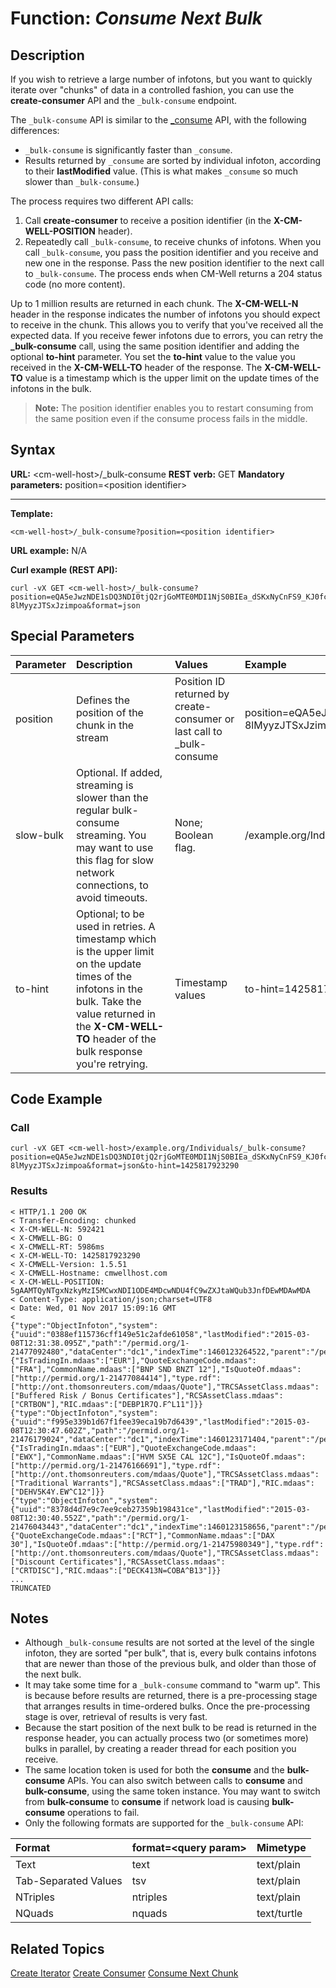 # Function: *Consume Next Bulk* #

## Description ##
If you wish to retrieve a large number of infotons, but you want to quickly iterate over "chunks" of data in a controlled fashion, you can use the **create-consumer** API and the `_bulk-consume` endpoint. 

The `_bulk-consume` API is similar to the [_consume](API.Stream.ConsumeNextChunk.md) API, with the following differences:

* `_bulk-consume` is significantly faster than `_consume`.
* Results returned by `_consume` are sorted by individual infoton, according to their **lastModified** value. (This is what makes `_consume` so much slower than `_bulk-consume`.)

The process requires two different API calls:
1. Call **create-consumer** to receive a position identifier (in the **X-CM-WELL-POSITION** header).
2. Repeatedly call `_bulk-consume`, to receive chunks of infotons. When you call `_bulk-consume`, you pass the position identifier and you receive and new one in the response. Pass the new position identifier to the next call to `_bulk-consume`. The process ends when CM-Well returns a 204 status code (no more content).

Up to 1 million results are returned in each chunk. The **X-CM-WELL-N** header in the response indicates the number of infotons you should expect to receive in the chunk. This allows you to verify that you've received all the expected data. If you receive fewer infotons due to errors, you can retry the **_bulk-consume** call, using the same position identifier and adding the optional **to-hint** parameter. You set the **to-hint** value to the value you received in the **X-CM-WELL-TO** header of the response. The **X-CM-WELL-TO** value is a timestamp which is the upper limit on the update times of the infotons in the bulk.

>**Note:** The position identifier enables you to restart consuming from the same position even if the consume process fails in the middle.

## Syntax ##

**URL:** \<cm-well-host\>/_bulk-consume
**REST verb:** GET
**Mandatory parameters:** position=\<position identifier\>

----------

**Template:**

    <cm-well-host>/_bulk-consume?position=<position identifier>

**URL example:** N/A

**Curl example (REST API):**

    curl -vX GET <cm-well-host>/_bulk-consume?position=eQA5eJwzNDE1sDQ3NDI0tjQ2rjGoMTE0MDI1NjS0BIEa_dSKxNyCnFS9_KJ0fc-8lMyyzJTSxJzimpoa&format=json

## Special Parameters ##

Parameter | Description&nbsp;&nbsp;&nbsp;&nbsp;&nbsp;&nbsp;&nbsp;&nbsp;&nbsp;&nbsp;&nbsp;&nbsp; | Values&nbsp;&nbsp;&nbsp;&nbsp;&nbsp;&nbsp;&nbsp;&nbsp;&nbsp;&nbsp; | Example
:----------|:-------------|:--------|:---------
position | Defines the position of the chunk in the stream |  Position ID returned by create-consumer or last call to _bulk-consume | position=eQA5eJwzNDE1sDQ3NDI0tjQ2rjGoMTE0MDI1NjS0BIEa_dSKxNyCnFS9_KJ0fc-8lMyyzJTSxJzimpoa
slow-bulk | Optional. If added, streaming is slower than the regular bulk-consume streaming. You may want to use this flag for slow network connections, to avoid timeouts. | None; Boolean flag. | <cm-well-host>/example.org/Individuals/_bulk-consume?format=json&slow-bulk
to-hint | Optional; to be used in retries. A timestamp which is the upper limit on the update times of the infotons in the bulk. Take the value returned in the **X-CM-WELL-TO** header of the bulk response you're retrying. | Timestamp values | to-hint=1425817923290

## Code Example ##

### Call ###

    curl -vX GET <cm-well-host>/example.org/Individuals/_bulk-consume?position=eQA5eJwzNDE1sDQ3NDI0tjQ2rjGoMTE0MDI1NjS0BIEa_dSKxNyCnFS9_KJ0fc-8lMyyzJTSxJzimpoa&format=json&to-hint=1425817923290

### Results ###

    < HTTP/1.1 200 OK
    < Transfer-Encoding: chunked
    < X-CM-WELL-N: 592421
    < X-CMWELL-BG: O
    < X-CMWELL-RT: 5986ms
    < X-CM-WELL-TO: 1425817923290
    < X-CMWELL-Version: 1.5.51
    < X-CMWELL-Hostname: cmwellhost.com
    < X-CM-WELL-POSITION: 5gAAMTQyNTgxNzkyMzI5MCwxNDI1ODE4MDcwNDU4fC9wZXJtaWQub3JnfDEwMDAwMDA
    < Content-Type: application/json;charset=UTF8
    < Date: Wed, 01 Nov 2017 15:09:16 GMT
    <
    {"type":"ObjectInfoton","system":{"uuid":"0388ef115736cff149e51c2afde61058","lastModified":"2015-03-08T12:31:38.095Z","path":"/permid.org/1-21477092480","dataCenter":"dc1","indexTime":1460123264522,"parent":"/permid.org"},"fields":{"IsTradingIn.mdaas":["EUR"],"QuoteExchangeCode.mdaas":["FRA"],"CommonName.mdaas":["BNP SND BNZT 12"],"IsQuoteOf.mdaas":["http://permid.org/1-21477084414"],"type.rdf":["http://ont.thomsonreuters.com/mdaas/Quote"],"TRCSAssetClass.mdaas":["Buffered Risk / Bonus Certificates"],"RCSAssetClass.mdaas":["CRTBON"],"RIC.mdaas":["DEBP1R7Q.F^L11"]}}
    {"type":"ObjectInfoton","system":{"uuid":"f995e339b1d67f1fee39eca19b7d6439","lastModified":"2015-03-08T12:30:47.602Z","path":"/permid.org/1-21476179024","dataCenter":"dc1","indexTime":1460123171404,"parent":"/permid.org"},"fields":{"IsTradingIn.mdaas":["EUR"],"QuoteExchangeCode.mdaas":["EWX"],"CommonName.mdaas":["HVM SX5E CAL 12C"],"IsQuoteOf.mdaas":["http://permid.org/1-21476166691"],"type.rdf":["http://ont.thomsonreuters.com/mdaas/Quote"],"TRCSAssetClass.mdaas":["Traditional Warrants"],"RCSAssetClass.mdaas":["TRAD"],"RIC.mdaas":["DEHV5K4Y.EW^C12"]}}
    {"type":"ObjectInfoton","system":{"uuid":"8378d4d7e9c7ee9ceb27359b198431ce","lastModified":"2015-03-08T12:30:40.552Z","path":"/permid.org/1-21476043443","dataCenter":"dc1","indexTime":1460123158656,"parent":"/permid.org"},"fields":{"QuoteExchangeCode.mdaas":["RCT"],"CommonName.mdaas":["DAX 30"],"IsQuoteOf.mdaas":["http://permid.org/1-21475980349"],"type.rdf":["http://ont.thomsonreuters.com/mdaas/Quote"],"TRCSAssetClass.mdaas":["Discount Certificates"],"RCSAssetClass.mdaas":["CRTDISC"],"RIC.mdaas":["DECK413N=COBA^B13"]}}
	...
	TRUNCATED

## Notes ##

* Although `_bulk-consume` results are not sorted at the level of the single infoton, they are sorted "per bulk", that is, every bulk contains infotons that are newer than those of the previous bulk, and older than those of the next bulk.
* It may take some time for a `_bulk-consume` command to "warm up". This is because before results are returned, there is a pre-processing stage that arranges results in time-ordered bulks. Once the pre-processing stage is over, retrieval of results is very fast.
* Because the start position of the next bulk to be read is returned in the response header, you can actually process two (or sometimes more) bulks in parallel, by creating a reader thread for each position you receive.
* The same location token is used for both the **consume** and the **bulk-consume** APIs. You can also switch between calls to **consume** and **bulk-consume**, using the same token instance. You may want to switch from **bulk-consume** to **consume** if network load is causing **bulk-consume** operations to fail.
* Only the following formats are supported for the `_bulk-consume` API:

| Format   | format=&lt;query param&gt; | Mimetype            |
|:----------|:----------------------------|:---------------------|
Text | text | text/plain 
Tab-Separated Values | tsv | text/plain 
| NTriples | ntriples&nbsp;&nbsp;&nbsp;&nbsp;&nbsp;&nbsp;&nbsp;&nbsp;&nbsp;&nbsp;&nbsp;&nbsp;&nbsp; | text/plain          |
| NQuads   | nquads                     | text/turtle         |


## Related Topics ##
[Create Iterator](API.Stream.CreateIterator.md)
[Create Consumer](API.Stream.CreateConsumer.md)
[Consume Next Chunk](API.Stream.ConsumeNextChunk.md)


